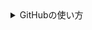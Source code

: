 <details><summary>
GitHubの使い方
</summary><div>

```
# 最初だけ
git init
git branch -M main
git remote add origin https://github.com/sbmtrntr/Hackathon_team4.git
```

1. ローカルでmainブランチに移動
```bash
git checkout main
```

2. 最新のリモートリポジトリをpullする
```bash
git pull origin main
```

3. ローカルのmainブランチから、新しくブランチを作成する
```bash
git switch -c <ブランチ名>
```

4. 新しいブランチでファイルを更新した後、addしてcommitする
```bash
git add ファイル名 or .ですべてのファイル
git commit -m "<やったこと>"
```

5. リモートにpushする
```bash
git push origin <ブランチ名>
```

6. ブラウザのGithubでpull requestを作成する

7. pull requestをmainブランチにマージする（pull requestのテスト）
</div></details>